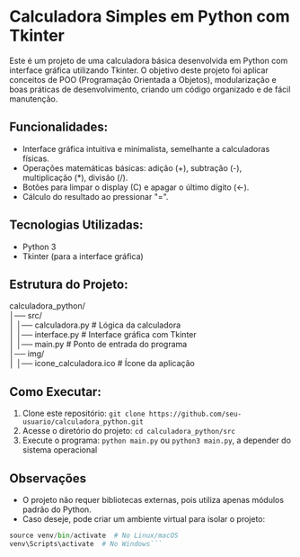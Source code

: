 # Calculadora Simples em Python com Tkinter

Este é um projeto de uma calculadora básica desenvolvida em Python com interface gráfica utilizando Tkinter. O objetivo deste projeto foi aplicar conceitos de POO (Programação Orientada a Objetos), modularização e boas práticas de desenvolvimento, criando um código organizado e de fácil manutenção.

## Funcionalidades:
- Interface gráfica intuitiva e minimalista, semelhante a calculadoras físicas.
- Operações matemáticas básicas: adição (+), subtração (-), multiplicação (*), divisão (/).
- Botões para limpar o display (C) e apagar o último dígito (←).
- Cálculo do resultado ao pressionar "=".

## Tecnologias Utilizadas:
- Python 3
- Tkinter (para a interface gráfica)

## Estrutura do Projeto:
calculadora_python/  
│── src/  
│   │── calculadora.py  # Lógica da calculadora  
│   │── interface.py    # Interface gráfica com Tkinter  
│   │── main.py         # Ponto de entrada do programa  
│── img/  
│   │── icone_calculadora.ico  # Ícone da aplicação  

## Como Executar:
1. Clone este repositório: `git clone https://github.com/seu-usuario/calculadora_python.git`
2. Acesse o diretório do projeto: `cd calculadora_python/src`
3. Execute o programa: `python main.py` ou `python3 main.py`, a depender do sistema operacional

## Observações
- O projeto não requer bibliotecas externas, pois utiliza apenas módulos padrão do Python.
- Caso deseje, pode criar um ambiente virtual para isolar o projeto:
```python -m venv venv  
source venv/bin/activate  # No Linux/macOS  
venv\Scripts\activate  # No Windows```
